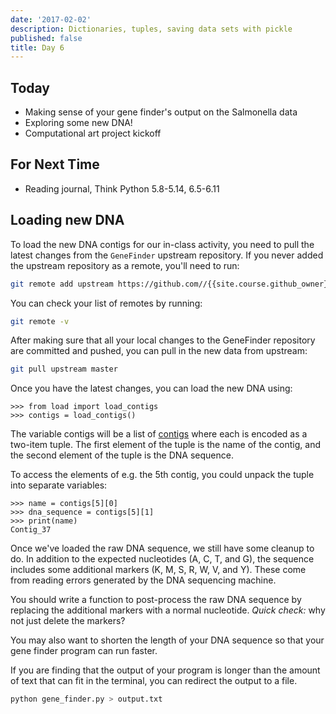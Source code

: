 ```yaml
---
date: '2017-02-02'
description: Dictionaries, tuples, saving data sets with pickle
published: false
title: Day 6
---
```


## Today

* Making sense of your gene finder's output on the Salmonella data
* Exploring some new DNA!
* Computational art project kickoff

## For Next Time

* Reading journal, Think Python 5.8-5.14, 6.5-6.11

## Loading new DNA

To load the new DNA contigs for our in-class activity, you need to pull the
latest changes from the `GeneFinder` upstream repository. If you never added
the upstream repository as a remote, you'll need to run:

``` bash
git remote add upstream https://github.com//{{site.course.github_owner}}/GeneFinder.git
```

You can check your list of remotes by running:

``` bash
git remote -v
```

After making sure that all your local changes to the GeneFinder repository are
committed and pushed, you can pull in the new data from upstream:

``` bash
git pull upstream master
```

Once you have the latest changes, you can load the new DNA using:

```
>>> from load import load_contigs
>>> contigs = load_contigs()
```

The variable contigs will be a list of
[contigs](https://en.wikipedia.org/wiki/Contig) where each is encoded as a
two-item tuple. The first element of the tuple is the name of the contig, and
the second element of the tuple is the DNA sequence.

To access the elements of e.g. the 5th contig, you could unpack the tuple into
separate variables:

```
>>> name = contigs[5][0]
>>> dna_sequence = contigs[5][1]
>>> print(name)
Contig_37
```

Once we've loaded the raw DNA sequence, we still have some cleanup to do. In
addition to the expected nucleotides (A, C, T, and G), the sequence includes
some additional markers (K, M, S, R, W, V, and Y). These come from reading
errors generated by the DNA sequencing machine.

You should write a function to post-process the raw DNA sequence by replacing
the additional markers with a normal nucleotide. _Quick check:_  why not just
delete the markers?

You may also want to shorten the length of your DNA sequence so that your gene
finder program can run faster.

If you are finding that the output of your program is longer than the amount
of text that can fit in the terminal, you can redirect the output to a file.

``` bash
python gene_finder.py > output.txt
```
